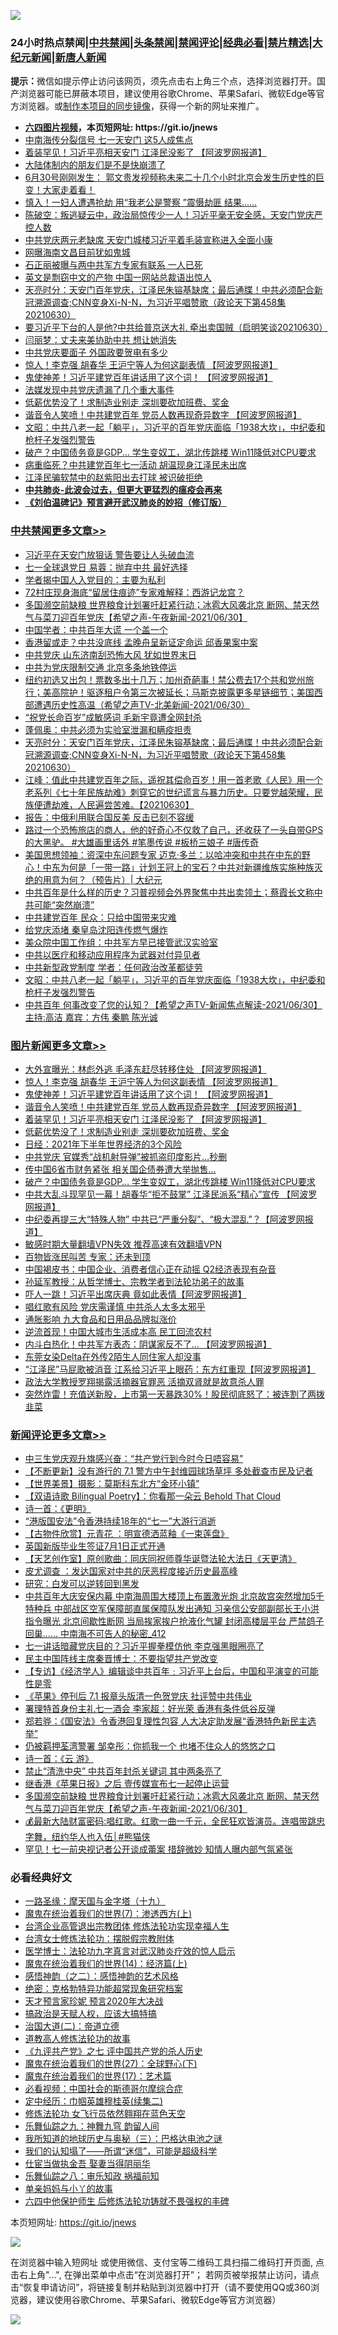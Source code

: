![](https://raw.githubusercontent.com/fqnews/bnews/master/64photo/fqnews-qr.jpg)

<div id="tt">
<h3>24小时热点禁闻|<a href="#%E4%B8%AD%E5%85%B1%E7%A6%81%E9%97%BB%E6%9B%B4%E5%A4%9A%E6%96%87%E7%AB%A0">中共禁闻</a>|<a href="#%E5%9B%BE%E7%89%87%E6%96%B0%E9%97%BB%E6%9B%B4%E5%A4%9A%E6%96%87%E7%AB%A0">头条禁闻</a>|<a href="#%E6%96%B0%E9%97%BB%E8%AF%84%E8%AE%BA%E6%9B%B4%E5%A4%9A%E6%96%87%E7%AB%A0">禁闻评论|<a href="#%E5%BF%85%E7%9C%8B%E7%BB%8F%E5%85%B8%E5%A5%BD%E6%96%87">经典必看|<a href="/video.md#%E7%A6%81%E7%89%87%E7%B2%BE%E9%80%89">禁片精选</a>|<a href="https://github.com/fqnews/djy/blob/master/gb/nf1351518.md#1">大纪元新闻</a>|<a href="https://github.com/fqnews/ntdtv/blob/master/gb/prog204.md#1">新唐人新闻</a></h3>
<div><b>提示：</b>微信如提示停止访问该网页，须先点击右上角三个点，选择浏览器打开。国产浏览器可能已屏蔽本项目，建议使用谷歌Chrome、苹果Safari、微软Edge等官方浏览器。或<a href="https://github.com/fqnews/bnews/blob/master/%E5%88%B6%E4%BD%9Cgit%E7%A6%81%E9%97%BB%E9%95%9C%E5%83%8F.md">制作本项目的同步镜像</a>，获得一个新的网址来推广。</div>
<ul>
<li><b><a href="http://d1.bdrive.tk/64.mp4" target="_blank">六四图片视频</a>，本页短网址: https://git.io/jnews</b></li>
<li><a href="/cbnews/20210630/1577623.md">中南海传分裂信号 七一天安门 这5人成焦点</a></li>
<li><a href="/topimagenews/20210701/1577976.md">着装罕见！习近平亮相天安门 江泽民没影了 【阿波罗网报道】</a></li>
<li><a href="/cnnews/20210630/1577662.md">大陆体制内的朋友们是不是快崩溃了</a></li>
<li><a href="/bannedvideo/20210701/1577913.md">6月30号刚刚发生： 郭文贵发视频称未来二十几个小时北京会发生历史性的巨变！大家走着看！</a></li>
<li><a href="/cbnews/20210630/1577660.md">慎入！一妇人遭遇抢劫 用“我老公是警察 ”震慑劫匪 结果......</a></li>
<li><a href="/bannedvideo/20210630/1577570.md">陈破空：叛逃疑云中，政治局惊传少一人！习近平毫无安全感，天安门党庆严控人数</a></li>
<li><a href="/cnnews/20210701/1578078.md">中共党庆两元老缺席 天安门城楼习近平着毛装宣称进入全面小康</a></li>
<li><a href="/cbnews/20210701/1577765.md">网曝海南文昌目前犹如鬼城</a></li>
<li><a href="/cbnews/20210701/1577835.md">石正丽被曝与两中共军方专家有联系 一人已死</a></li>
<li><a href="/cbnews/20210630/1577643.md">英文是剽窃中文的产物 中国一网站总裁语出惊人</a></li>
<li><a href="/cbnews/20210701/1578040.md">天亮时分：天安门百年党庆，江泽民朱镕基缺席；最后通牒！中共必须配合新冠溯源调查;CNN变身Xi-N-N，为习近平唱赞歌（政论天下第458集 20210630）</a></li>
<li><a href="/bannedvideo/20210630/1577492.md">要习近平下台的人是他?中共给普京送大礼 牵出卖国贼（启明笑谈20210630）</a></li>
<li><a href="/cbnews/20210701/1577858.md">闫丽梦：丈夫来美协助中共 想让她消失</a></li>
<li><a href="/headline/20210701/1577895.md">中共党庆要面子 外国政要贺电有多少</a></li>
<li><a href="/topimagenews/20210701/1578123.md">惊人！李克强 胡春华 王沪宁等人为何这副表情 【阿波罗网报道】</a></li>
<li><a href="/topimagenews/20210701/1578104.md">鬼使神差！习近平建党百年讲话用了这个词！ 【阿波罗网报道】</a></li>
<li><a href="/cbnews/20210630/1577644.md">法媒发现中共党庆遗漏了几个重大事件</a></li>
<li><a href="/topimagenews/20210701/1577804.md">低薪优势没了！求制造业别走 深圳要砍加班费、奖金</a></li>
<li><a href="/topimagenews/20210701/1578070.md">谐音令人笑喷！中共建党百年 党员人数再现奇异数字 【阿波罗网报道】</a></li>
<li><a href="/cbnews/20210701/1577934.md">文昭：中共八老一起「躺平」，习近平的百年党庆面临「1938大坎」，中纪委和枪杆子发强烈警告</a></li>
<li><a href="/topimagenews/20210630/1577541.md">破产？中国债务竟是GDP... 学生变奴工，湖北传跳楼 Win11降低对CPU要求</a></li>
<li><a href="/cnnews/20210701/1578096.md">病重临死？中共建党百年七一活动 胡温现身江泽民未出席</a></li>
<li><a href="/cnnews/20210630/1577626.md">江泽民骗软禁中的赵紫阳出去打球 被识破拒绝</a></li>
<li><b><a href="/comments/20200211/1275071.md" target="_blank">中共肺炎-此波会过去，但更大更猛烈的瘟疫会再来</a></b></li>
<li><b><a href="/comments/20200207/1272816.md" target="_blank">《刘伯温碑记》预言避开武汉肺炎的妙招（修订版）</a></b></li>
</ul>
</div>

<div class="catlist">
<h3><a href="/cbnews/" target="_blank">中共禁闻</a><span><a href="/cbnews/" target="_blank" rel="nofollow">更多文章>></a></span></h3>
<ul>
<li><a href="/cbnews/20210701/1578156.md" target="_blank">习近平在天安门放狠话 警告要让人头破血流</a></li>
<li><a href="/cbnews/20210701/1578149.md" target="_blank">七一全球退党日 易蓉：抛弃中共 最好选择</a></li>
<li><a href="/cbnews/20210701/1578135.md" target="_blank">学者揭中国人入党目的：主要为私利</a></li>
<li><a href="/cbnews/20210701/1578134.md" target="_blank">72村庄现身海底“留居住痕迹”专家难解释：西游记龙宫？</a></li>
<li><a href="/comments/20210701/1578128.md" target="_blank">多国濒空前缺粮 世界粮食计划署吁赶紧行动；冰雹大风袭北京 断网、禁天然气与菜刀迎百年党庆【希望之声-午夜新闻-2021/06/30】</a></li>
<li><a href="/cbnews/20210701/1578116.md" target="_blank">中国学者：中共百年大谎 一个盖一个</a></li>
<li><a href="/cbnews/20210701/1578105.md" target="_blank">香港留或走？中共没底线 孟晚舟呈新证定命运 邱香果案中案</a></li>
<li><a href="/cbnews/20210701/1578072.md" target="_blank">中共党庆 山东济南刮恐怖大风 犹如世界末日</a></li>
<li><a href="/cbnews/20210701/1578071.md" target="_blank">中共为党庆限制交通 北京多条地铁停运</a></li>
<li><a href="/comments/20210701/1578068.md" target="_blank">纽约初选又出包！票数多出十几万；加州奇葩事！禁公费去17个共和党州旅行；美高院护！驱逐租户令第三次被延长；马斯克披露更多星链细节；美国西部遭遇历史性高温（希望之声TV-北美新闻-2021/06/30）</a></li>
<li><a href="/cbnews/20210701/1578047.md" target="_blank">“祝党长命百岁”成敏感词 毛新宇竟遭全网封杀</a></li>
<li><a href="/cbnews/20210701/1578046.md" target="_blank">蓬佩奥：中共必须为实验室泄漏和瞒疫担责</a></li>
<li><a href="/cbnews/20210701/1578040.md" target="_blank">天亮时分：天安门百年党庆，江泽民朱镕基缺席；最后通牒！中共必须配合新冠溯源调查;CNN变身Xi-N-N，为习近平唱赞歌（政论天下第458集 20210630）</a></li>
<li><a href="/cbnews/20210701/1578039.md" target="_blank">江峰：值此中共建党百年之际，遥祝其偿命百岁！用一首老歌《人民》用一个老系列《七十年民族劫难》刺穿它的世纪谎言与暴力历史。只要党越荣耀，民族便遭劫难，人民遍尝苦难。【20210630】</a></li>
<li><a href="/cbnews/20210701/1578009.md" target="_blank">报告：中俄利用联合国反美 反击已刻不容缓</a></li>
<li><a href="/comments/20210701/1577998.md" target="_blank">路过一个恐怖旅店的商人，他的好奇心不仅救了自己，还收获了一头自带GPS 的大黑驴。 #大雄画里话外 #笔墨传说 #板桥三娘子 #唐传奇</a></li>
<li><a href="/cbnews/20210701/1577975.md" target="_blank">美国思想领袖：资深中东问题专家 迈克·多兰：以哈冲突和中共在中东的野心！中东为何是「一带一路」计划王冠上的宝石？中共对新疆维族实施种族灭绝的用意为何？（预告片）| 大纪元</a></li>
<li><a href="/comments/20210701/1577966.md" target="_blank">中共百年是什么样的历史？习普视频会外界聚焦中共出卖领土；蔡霞长文称中共可能“突然崩溃”</a></li>
<li><a href="/cbnews/20210701/1577958.md" target="_blank">中共建党百年 民众：只给中国带来灾难</a></li>
<li><a href="/cbnews/20210701/1577957.md" target="_blank">给党庆添堵 秦皇岛沈阳连传燃气爆炸</a></li>
<li><a href="/cbnews/20210701/1577941.md" target="_blank">美众院中国工作组：中共军方早已接管武汉实验室</a></li>
<li><a href="/cbnews/20210701/1577940.md" target="_blank">中共以医疗和移动应用程序为武器对付异见者</a></li>
<li><a href="/cbnews/20210701/1577939.md" target="_blank">中共新型政党制度 学者：任何政治改革都徒劳</a></li>
<li><a href="/cbnews/20210701/1577934.md" target="_blank">文昭：中共八老一起「躺平」，习近平的百年党庆面临「1938大坎」，中纪委和枪杆子发强烈警告</a></li>
<li><a href="/comments/20210701/1577923.md" target="_blank">中共百年 何事改变了您的认知？【希望之声TV-新闻焦点解读-2021/06/30】主持:高洁  嘉宾：方伟  秦鹏  陈光诚</a></li>

</ul>
</div>
<div class="catlist">
<h3><a href="/topimagenews/" target="_blank">图片新闻</a><span><a href="/topimagenews/" target="_blank" rel="nofollow">更多文章>></a></span></h3>
<ul>
<li><a href="/topimagenews/20210701/1578148.md" target="_blank">大外宣曝光：林彪外逃 毛泽东赶尽转移住处 【阿波罗网报道】</a></li>
<li><a href="/topimagenews/20210701/1578123.md" target="_blank">惊人！李克强 胡春华 王沪宁等人为何这副表情 【阿波罗网报道】</a></li>
<li><a href="/topimagenews/20210701/1578104.md" target="_blank">鬼使神差！习近平建党百年讲话用了这个词！ 【阿波罗网报道】</a></li>
<li><a href="/topimagenews/20210701/1578070.md" target="_blank">谐音令人笑喷！中共建党百年 党员人数再现奇异数字 【阿波罗网报道】</a></li>
<li><a href="/topimagenews/20210701/1577976.md" target="_blank">着装罕见！习近平亮相天安门 江泽民没影了 【阿波罗网报道】</a></li>
<li><a href="/topimagenews/20210701/1577804.md" target="_blank">低薪优势没了！求制造业别走 深圳要砍加班费、奖金</a></li>
<li><a href="/topimagenews/20210701/1577795.md" target="_blank">日经：2021年下半年世界经济的3个风险</a></li>
<li><a href="/topimagenews/20210701/1577782.md" target="_blank">中共党庆 官媒秀“战机射导弹”被抓盗印度影片…秒删</a></li>
<li><a href="/topimagenews/20210630/1577706.md" target="_blank">传中国6省市财务紧张 相关国企债券遭大举抛售…</a></li>
<li><a href="/topimagenews/20210630/1577541.md" target="_blank">破产？中国债务竟是GDP&#8230; 学生变奴工，湖北传跳楼 Win11降低对CPU要求</a></li>
<li><a href="/topimagenews/20210630/1577446.md" target="_blank">中共大乱斗现罕见一幕！胡春华“拒不鼓掌” 江泽民派系“精心”宣传 【阿波罗网报道】</a></li>
<li><a href="/topimagenews/20210630/1577424.md" target="_blank">中纪委再提三大“特殊人物” 中共已“严重分裂”、“极大混乱”？【阿波罗网报道】</a></li>
<li><a href="/comments/20210630/1485911.md" target="_blank">敏感时期大量翻墙VPN失效 推荐高速有效翻墙VPN</a></li>
<li><a href="/topimagenews/20210630/1577019.md" target="_blank">百物皆涨民叫苦 专家：还未到顶</a></li>
<li><a href="/topimagenews/20210629/1576940.md" target="_blank">中国褐皮书：中国企业、消费者信心正在动摇 Q2经济表现有杂音</a></li>
<li><a href="/comments/20210629/1576797.md" target="_blank">孙延军教授：从哲学博士、宗教学者到法轮功弟子的故事</a></li>
<li><a href="/topimagenews/20210629/1576671.md" target="_blank">吓人一跳！习近平出席庆典 竟如此表情【阿波罗网报道】</a></li>
<li><a href="/topimagenews/20210629/1576670.md" target="_blank">唱红歌有风险 党庆需谨慎 中共杀人太多太邪乎</a></li>
<li><a href="/topimagenews/20210629/1576356.md" target="_blank">通胀影响 九大食品和日用品品牌拟涨价</a></li>
<li><a href="/topimagenews/20210628/1576216.md" target="_blank">逆流首现！中国大城市生活成本高 民工回流农村</a></li>
<li><a href="/topimagenews/20210628/1575968.md" target="_blank">内斗白热化！中共军方表态：阴谋家反不了&#8230; 【阿波罗网报道】</a></li>
<li><a href="/topimagenews/20210628/1575844.md" target="_blank">东莞女染Delta在外传2陌生人同住家人却没事</a></li>
<li><a href="/topimagenews/20210627/1575468.md" target="_blank">“江泽民”马屁歌被消音 江系给习近平上眼药：东方红重现【阿波罗网报道】</a></li>
<li><a href="/topimagenews/20210627/1575454.md" target="_blank">政法大学教授罗翔揭露活摘器官罪恶 活摘双肾就是故意杀人罪</a></li>
<li><a href="/topimagenews/20210627/1575428.md" target="_blank">突然炸雷！充值送新股，上市第一天暴跌30%！股民彻底怒了：被连割了两拨韭菜</a></li>

</ul>
</div>
<div class="catlist">
<h3><a href="/comments/" target="_blank">新闻评论</a><span><a href="/comments/" target="_blank" rel="nofollow">更多文章>></a></span></h3>
<ul>
<li><a href="/comments/20210701/1578235.md" target="_blank">中三生党庆观升旗感兴奋：“共产党行到今时今日唔容易”</a></li>
<li><a href="/comments/20210701/1578234.md" target="_blank">【不断更新】没有游行的 7.1 警方中午封维园球场草坪 多处截查市民及记者</a></li>
<li><a href="/comments/20210701/1578233.md" target="_blank">【世界美景】摄影：莫斯科东北方“金环小镇”</a></li>
<li><a href="/comments/20210701/1578232.md" target="_blank">【双语诗歌 Bilingual Poetry】：你看那一朵云 Behold That Cloud</a></li>
<li><a href="/comments/20210701/1578231.md" target="_blank">诗一首：《更明》</a></li>
<li><a href="/comments/20210701/1578230.md" target="_blank">“港版国安法”令香港持续18年的“七一”大游行消逝</a></li>
<li><a href="/comments/20210701/1578229.md" target="_blank">【古物件欣赏】元青花 ：明宣德洒蓝釉《一束莲盘》</a></li>
<li><a href="/comments/20210701/1578207.md" target="_blank">英国新版毕业生签证7月1日正式开通</a></li>
<li><a href="/comments/20210701/1578192.md" target="_blank">【天艺创作室】原创歌曲：同庆同祝师尊华诞暨法轮大法日《天更清》</a></li>
<li><a href="/comments/20210701/1578159.md" target="_blank">皮尤调查 ：发达国家对中共的厌恶程度接近历史最高峰</a></li>
<li><a href="/comments/20210701/1578158.md" target="_blank">研究：白发可以逆转回到黑发</a></li>
<li><a href="/comments/20210701/1578153.md" target="_blank">中共百年大庆安保内幕 中南海周围大楼顶上布置激光炮 北京故宫突然增加5千特种兵 中部战区空军保障部直属保障队发出通知 习亲信公安部副部长王小洪指令曝光 北京间歇性断网 当局挨家挨户抢液化气罐 封闭高楼层平台 严禁鸽子回巢…… 中南海不可告人的秘密_412</a></li>
<li><a href="/comments/20210701/1578147.md" target="_blank">七一讲话暗藏党庆目的？习近平握拳模仿他 李克强黑眼圈亮了</a></li>
<li><a href="/comments/20210701/1578145.md" target="_blank">民主中国阵线主席秦晋博士：不要指望共产党改变</a></li>
<li><a href="/comments/20210701/1578144.md" target="_blank">【专访】《经济学人》编辑谈中共百年﹕习近平上台后，中国和平演变的可能性是零</a></li>
<li><a href="/comments/20210701/1578143.md" target="_blank">《苹果》停刊后 7.1 报章头版清一色贺党庆 社评赞中共伟业</a></li>
<li><a href="/comments/20210701/1578142.md" target="_blank">署理特首身份主礼七一酒会 李家超：好光荣 香港有条件低谷反弹</a></li>
<li><a href="/comments/20210701/1578141.md" target="_blank">郑若骅：《国安法》令香港回复理性包容 人大决定助发展“香港特色新民主选举”</a></li>
<li><a href="/comments/20210701/1578140.md" target="_blank">仍被羁押荃湾警署 邹幸彤：你抓我一个 也堵不住众人的悠悠之口</a></li>
<li><a href="/comments/20210701/1578139.md" target="_blank">诗一首：《云 游》</a></li>
<li><a href="/comments/20210701/1578138.md" target="_blank">禁止“清洗中央” 中共百年封杀关键词 其中两条亮了</a></li>
<li><a href="/comments/20210701/1578137.md" target="_blank">继香港《苹果日报》之后 壹传媒宣布七一起停止运营</a></li>
<li><a href="/comments/20210701/1578128.md" target="_blank">多国濒空前缺粮 世界粮食计划署吁赶紧行动；冰雹大风袭北京 断网、禁天然气与菜刀迎百年党庆【希望之声-午夜新闻-2021/06/30】</a></li>
<li><a href="/comments/20210701/1578125.md" target="_blank">💰最新大陆财富密码:唱红歌。红歌一曲一千元，全民狂欢皆演员。连唱带跳忠字舞，纽约华人也入伍│#熊猫侠</a></li>
<li><a href="/comments/20210701/1578120.md" target="_blank">罕见！七一前央视记者公开谈成蕾案 措辞微妙 知情人曝内部气氛紧张</a></li>

</ul>
</div>

<div class="catlist">
<h3>必看经典好文</h3>
<ul>
<li><a href="/topimagenews/20180327/919935.md" target="_blank">一路圣缘：摩天国与金字塔（十九）</a></li>
<li><a href="/topimagenews/20180527/948369.md" target="_blank">魔鬼在统治着我们的世界(7)：渗透西方(上)</a></li>
<li><a href="/comments/20200528/1335859.md" target="_blank">台湾企业高管退出宗教团体 修炼法轮功实现幸福人生</a></li>
<li><a href="/cbnews/20200610/1342772.md" target="_blank">台湾女士修炼法轮功：摆脱假宗教附体</a></li>
<li><a href="/comments/20200820/1382989.md" target="_blank">医学博士：法轮功九字真言对武汉肺炎疗效的惊人启示</a></li>
<li><a href="/topimagenews/20180605/953415.md" target="_blank">魔鬼在统治着我们的世界(14)：经济篇(上)</a></li>
<li><a href="/comments/20210612/1565472.md" target="_blank">感悟神韵（之二）：感悟神韵的艺术风格</a></li>
<li><a href="/comments/20200705/783265.md" target="_blank">绝密：克格勃特异功能超常现象研究档案</a></li>
<li><a href="/topimagenews/20200513/1327828.md" target="_blank">天才预言家珍妮 预言2020年大决战</a></li>
<li><a href="/comments/20200814/1379994.md" target="_blank">搞政治是天赋人权，应该大搞特搞</a></li>
<li><a href="/cbnews/20180308/911611.md" target="_blank">治国大道(二)：帝道立德</a></li>
<li><a href="/comments/20200805/1375080.md" target="_blank">道教高人修炼法轮功的故事</a></li>
<li><a href="/bookonline/20131116/201048.md" target="_blank">《九评共产党》之七 评中国共产党的杀人历史</a></li>
<li><a href="/comments/20181224/1052333.md" target="_blank">魔鬼在统治着我们的世界(27)：全球野心(下)</a></li>
<li><a href="/topimagenews/20180620/960677.md" target="_blank">魔鬼在统治着我们的世界(17)：艺术篇</a></li>
<li><a href="/comments/20200806/1375443.md" target="_blank">必看视频：中国社会的斯德哥尔摩综合症</a></li>
<li><a href="/tculture/20161102/608445.md" target="_blank">定中经历：巾帼英雄穆桂英(续集二)</a></li>
<li><a href="/cnnews/20210512/1544604.md" target="_blank">修炼法轮功 女飞行员依然翱翔在蓝色天空</a></li>
<li><a href="/tculture/20170718/793528.md" target="_blank">乐舞仙踪之九：神舞九穹 韵留人间</a></li>
<li><a href="/tculture/xiulian/20170726/797589.md" target="_blank">我所知道的地球历史与奥秘（三）：巴格达电池之谜</a></li>
<li><a href="/sohnews/20161029/607205.md" target="_blank">我们的认知塌了——所谓“迷信”，可能是超级科学</a></li>
<li><a href="/lifebaike/20161111/612348.md" target="_blank">仕宦当做执金吾 娶妻当得阴丽华</a></li>
<li><a href="/tculture/20170717/792953.md" target="_blank">乐舞仙踪之八：审乐知政 祸福前知</a></li>
<li><a href="/cbnews/20210518/1548912.md" target="_blank">单亲妈妈与小丫的故事</a></li>
<li><a href="/comments/20200926/1403542.md" target="_blank">六四中他保护师生 后修炼法轮功铸就不畏强权的丰碑</a></li>

</ul>
</div>

本页短网址: https://git.io/jnews

![](https://raw.githubusercontent.com/fqnews/bnews/master/64photo/fqnews-qr.jpg)

在浏览器中输入短网址 或使用微信、支付宝等二维码工具扫描二维码打开页面, 点击右上角"...", 在弹出菜单中点击“在浏览器打开”； 若网页被举报禁止访问，请点击“恢复申请访问”，将链接复制并粘贴到浏览器中打开（请不要使用QQ或360浏览器，建议使用谷歌Chrome、苹果Safari、微软Edge等官方浏览器）

![](https://raw.githubusercontent.com/fqnews/bnews/master/64photo/wx.jpg)